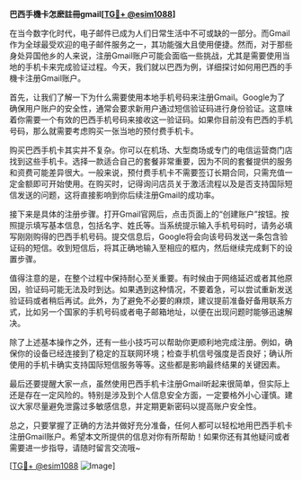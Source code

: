 **巴西手機卡怎麽註冊gmail[[TG💪+ @esim1088](https://t.me/s/esim1088)]**

在当今数字化时代，电子邮件已成为人们日常生活中不可或缺的一部分。而Gmail作为全球最受欢迎的电子邮件服务之一，其功能强大且使用便捷。然而，对于那些身处异国他乡的人来说，注册Gmail账户可能会面临一些挑战，尤其是需要使用当地的手机卡来完成验证过程。今天，我们就以巴西为例，详细探讨如何用巴西的手機卡注册Gmail账户。

首先，让我们了解一下为什么需要使用本地手机号码来注册Gmail。Google为了确保用户账户的安全性，通常会要求新用户通过短信验证码进行身份验证。这意味着你需要一个有效的巴西手机号码来接收这一验证码。如果你目前没有巴西的手机号码，那么就需要考虑购买一张当地的预付费手机卡。

购买巴西手机卡其实并不复杂。你可以在机场、大型商场或专门的电信运营商门店找到这些手机卡。选择一款适合自己的套餐非常重要，因为不同的套餐提供的服务和资费可能差异很大。一般来说，预付费手机卡不需要签订长期合同，只需充值一定金额即可开始使用。在购买时，记得询问店员关于激活流程以及是否支持国际短信发送的问题，这将直接影响到你后续注册Gmail的成功率。

接下来是具体的注册步骤。打开Gmail官网后，点击页面上的“创建账户”按钮。按照提示填写基本信息，包括名字、姓氏等。当系统提示输入手机号码时，请务必填写刚刚购得的巴西手机号码。提交信息后，Google将会向该号码发送一条包含验证码的短信。收到短信后，将其正确地输入至相应的框内，然后继续完成剩下的设置步骤。

值得注意的是，在整个过程中保持耐心至关重要。有时候由于网络延迟或者其他原因，验证码可能无法及时到达。如果遇到这种情况，不要着急，可以尝试重新发送验证码或者稍后再试。此外，为了避免不必要的麻烦，建议提前准备好备用联系方式，比如另一个国家的手机号码或者电子邮箱地址，以便在出现问题时能够迅速解决。

除了上述基本操作之外，还有一些小技巧可以帮助你更顺利地完成注册。例如，确保你的设备已经连接到了稳定的互联网环境；检查手机信号强度是否良好；确认所使用的手机卡确实支持国际短信服务等等。这些都是影响最终结果的关键因素。

最后还要提醒大家一点，虽然使用巴西手机卡注册Gmail听起来很简单，但实际上还是存在一定风险的。特别是涉及到个人信息安全方面，一定要格外小心谨慎。建议大家尽量避免泄露过多敏感信息，并定期更新密码以提高账户安全性。

总之，只要掌握了正确的方法并做好充分准备，任何人都可以轻松地用巴西手机卡注册Gmail账户。希望本文所提供的信息对你有所帮助！如果你还有其他疑问或者需要进一步指导，请随时留言交流哦~

[[TG💪+ @esim1088](https://t.me/s/esim1088) ![Image](https://i.postimg.cc/4NQfJmqS/Snipaste-2025-05-13-00-14-12.png)]